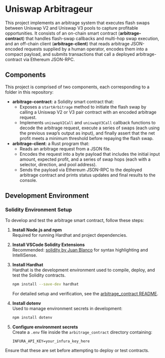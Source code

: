 # Uniswap Arbitrageur

This project implements an arbitrage system that executes flash swaps between Uniswap V2 and Uniswap V3 pools to capture profitable opportunities. It consists of an on-chain smart contract (**arbitrage-contract**) that handles flash-swap callbacks and multi-hop swap execution, and an off-chain client (**arbitrage-client**) that reads arbitrage JSON-encoded requests supplied by a human operator, encodes them into a compact payload, and submits transactions that call a deployed arbitrage-contract via Ethereum JSON-RPC.

## Components

This project is comprised of two components, each corresponding to a folder in this repository:
- **arbitrage-contract**: a Solidity smart contract that:
  - Exposes a `startArbitrage` method to initiate the flash swap by calling a Uniswap V2 or V3 pair contract with an encoded arbitrage request.
  - Implements `uniswapV2Call` and `uniswapV3Call` callback functions to decode the arbitrage request, execute a series of swaps (each using the previous swap’s output as input), and finally assert that the net profit meets a minimum threshold before repaying the flash swap.
- **arbitrage-client**: a Rust program that:
  - Reads an arbitrage request from a JSON file.
  - Encodes the request into a byte payload that includes the initial input amount, expected profit, and a series of swap hops (each with a selector, direction, and pool address).
  - Sends the payload via Ethereum JSON-RPC to the deployed arbitrage contract and prints status updates and final results to the console.

## Development Environment

### Solidity Environment Setup

To develop and test the arbitrage smart contract, follow these steps:

1. **Install Node.js and npm**  
   Required for running Hardhat and project dependencies.

2. **Install VSCode Solidity Extensions**  
   Recommended: [solidity by Juan Blanco](https://marketplace.visualstudio.com/items?itemName=JuanBlanco.solidity) for syntax highlighting and IntelliSense.

3. **Install Hardhat**  
   Hardhat is the development environment used to compile, deploy, and test the Solidity contracts.

   ```bash
   npm install --save-dev hardhat
   ```

   For detailed setup and verification, see the [arbitrage_contract README](./arbitrage_contract/README.md).

4. **Install dotenv**  
   Used to manage environment secrets in development:

   ```bash
   npm install dotenv
   ```

5. **Configure environment secrets**  
   Create a `.env` file inside the `arbitrage_contract` directory containing:

   ```
   INFURA_API_KEY=your_infura_key_here
   ```

Ensure that these are set before attempting to deploy or test contracts.
